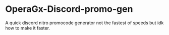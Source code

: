 # OperaGx-Discord-promo-gen
A quick discord nitro promocode generator not the fastest of speeds but idk how to make it faster.

